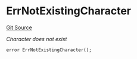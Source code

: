 # ErrNotExistingCharacter
[Git Source](https://github.com/Crossbell-Box/Crossbell-Contracts/blob/34b32749a8bd5815fbe2026db07c401bb7f54d20/contracts/libraries/Error.sol)

*Character does not exist*


```solidity
error ErrNotExistingCharacter();
```

